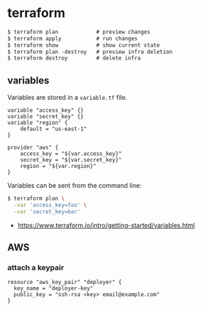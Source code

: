# terraform

```txt
$ terraform plan            # preview changes
$ terraform apply           # run changes
$ terraform show            # show current state
$ terraform plan -destroy   # preview infra deletion
$ terraform destroy         # delete infra
```

## variables
Variables are stored in a `variable.tf` file.
```hcl
variable "access_key" {}
variable "secret_key" {}
variable "region" {
    default = "us-east-1"
}
```
```hcl
provider "aws" {
    access_key = "${var.access_key}"
    secret_key = "${var.secret_key}"
    region = "${var.region}"
}
```

Variables can be sent from the command line:
```sh
$ terraform plan \
  -var 'access_key=foo' \
  -var 'secret_key=bar'
```

- https://www.terraform.io/intro/getting-started/variables.html

## AWS
### attach a keypair
```hcl
resource "aws_key_pair" "deployer" {
  key_name = "deployer-key"
  public_key = "ssh-rsa <key> email@example.com"
}
```
